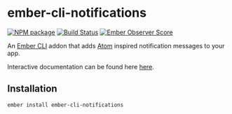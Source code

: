 # ember-cli-notifications

[![NPM package](https://img.shields.io/npm/v/ember-cli-notifications.svg)](https://www.npmjs.com/package/ember-cli-notifications) [![Build Status](https://img.shields.io/travis/stonecircle/ember-cli-notifications.svg)](https://travis-ci.org/stonecircle/ember-cli-notifications) [![Ember Observer Score](http://emberobserver.com/badges/ember-cli-notifications.svg)](http://emberobserver.com/addons/ember-cli-notifications)


An [Ember CLI] addon that adds [Atom] inspired notification messages to your app.

Interactive documentation can be found here [here].

## Installation

```shell
ember install ember-cli-notifications
```

[Ember CLI]: http://ember-cli.com
[Atom]: https://github.com/atom/notifications
[here]: http://stonecircle.github.io/ember-cli-notifications
